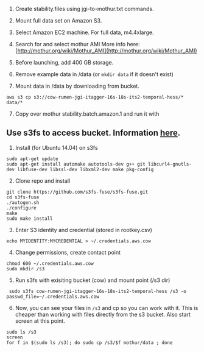 1. Create stability.files using jgi-to-mothur.txt commands.

2. Mount full data set on Amazon S3.

3. Select Amazon EC2 machine. For full data, m4.4xlarge.

5. Search for and select mothur AMI
More info here: [http://mothur.org/wiki/Mothur_AMI](http://mothur.org/wiki/Mothur_AMI)

4. Before launching, add 400 GB storage.

5. Remove example data in /data (or `mkdir data` if it doesn't exist)

6. Mount data in /data by downloading from bucket.

  ```shell
  aws s3 cp s3://cow-rumen-jgi-itagger-16s-18s-its2-temporal-hess/* data/*
  ```


7. Copy over mothur stability.batch.amazon.1 and run it with 


## Use s3fs to access bucket. Information [here](https://github.com/s3fs-fuse/s3fs-fuse).

1. Install (for Ubuntu 14.04) on s3fs

  ```shell
  sudo apt-get update
  sudo apt-get install automake autotools-dev g++ git libcurl4-gnutls-dev libfuse-dev libssl-dev libxml2-dev make pkg-config
  ```
  
2. Clone repo and install

  ```shell
  git clone https://github.com/s3fs-fuse/s3fs-fuse.git
  cd s3fs-fuse
  ./autogen.sh
  ./configure
  make
  sudo make install
  ```
  
3. Enter S3 identity and credential (stored in rootkey.csv)

  ```shell
  echo MYIDENTITY:MYCREDENTIAL > ~/.credentials.aws.cow
  ```
4. Change permissions, create contact point

  ```shell
  chmod 600 ~/.credentials.aws.cow
  sudo mkdir /s3
  ```

5. Run s3fs with exisiting bucket (cow) and mount point (/s3 dir)

  ```shell
   sudo s3fs cow-rumen-jgi-itagger-16s-18s-its2-temporal-hess /s3 -o passwd_file=~/.credentials.aws.cow
  ```
  
6. Now, you can see your files in `/s3` and cp so you can work with it. This is cheaper than working with files directly from the s3 bucket. Also start screen at this point.

  ```shell
  sudo ls /s3
  screen
  for f in $(sudo ls /s3); do sudo cp /s3/$f mothur/data ; done
  ```
